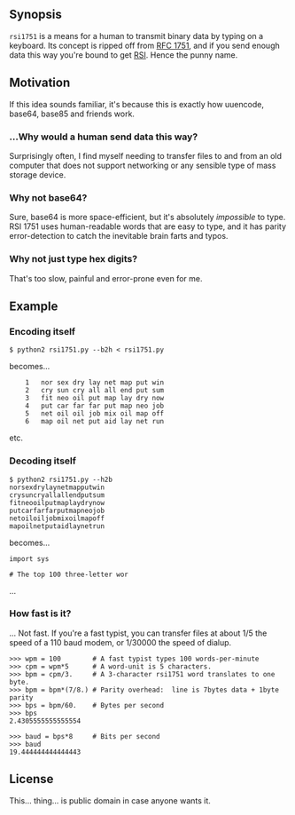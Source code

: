 ## Synopsis
`rsi1751` is a means for a human to transmit binary data by typing on a keyboard.  Its concept is ripped off from [RFC 1751](https://tools.ietf.org/rfc/rfc1751.txt), and if you send enough data this way you're bound to get [RSI](https://en.wikipedia.org/wiki/Repetitive_strain_injury).  Hence the punny name.

## Motivation
If this idea sounds familiar, it's because this is exactly how uuencode,
base64, base85 and friends work.

### ...Why would a human send data this way?
Surprisingly often, I find myself needing to transfer files to and from an
old computer that does not support networking or any sensible type of mass
storage device.

### Why not base64?
Sure, base64 is more space-efficient, but it's absolutely *impossible* to type.  RSI 1751 uses human-readable words that are easy to type, and it has parity error-detection to catch the inevitable brain farts and typos.

### Why not just type hex digits?
That's too slow, painful and error-prone even for me.

## Example

### Encoding itself

````
$ python2 rsi1751.py --b2h < rsi1751.py
````

becomes...

````
    1   nor sex dry lay net map put win
    2   cry sun cry all all end put sum
    3   fit neo oil put map lay dry now
    4   put car far far put map neo job
    5   net oil oil job mix oil map off
    6   map oil net put aid lay net run
````

etc.

### Decoding itself

````
$ python2 rsi1751.py --h2b
norsexdrylaynetmapputwin
crysuncryallallendputsum
fitneooilputmaplaydrynow
putcarfarfarputmapneojob
netoiloiljobmixoilmapoff
mapoilnetputaidlaynetrun
````

becomes...

````
import sys

# The top 100 three-letter wor
````

...


### How fast is it?
... Not fast.  If you're a fast typist, you can transfer files at about 1/5 the
speed of a 110 baud modem, or 1/30000 the speed of dialup.

````
>>> wpm = 100        # A fast typist types 100 words-per-minute
>>> cpm = wpm*5      # A word-unit is 5 characters.
>>> bpm = cpm/3.     # A 3-character rsi1751 word translates to one byte.
>>> bpm = bpm*(7/8.) # Parity overhead:  line is 7bytes data + 1byte parity
>>> bps = bpm/60.    # Bytes per second
>>> bps
2.4305555555555554

>>> baud = bps*8     # Bits per second
>>> baud
19.444444444444443
````

## License
This... thing... is public domain in case anyone wants it.
